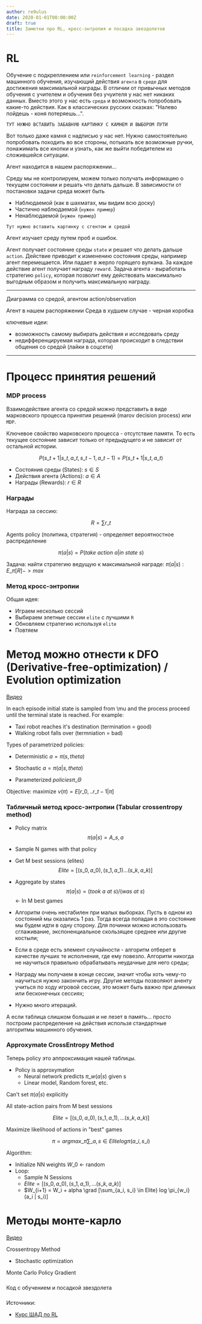 ```yaml
---
author: re9ulus
date: 2020-01-01T00:00:00Z
draft: true
title: Заметки про RL, кросс-энтропия и посадка звездолетов
---
```


# RL

Обучение с подкреплением или `reinforcement learning` - раздел машинного обучения, изучающий действия `агента` в `среде` для достижения максимальной награды. В отличии от привычных методов обучения с учителем и обучения без учуителя у нас нет никаких данных. Вместо этого у нас есть `среда` и возможность попробовать какие-то действия. Как в классических русских сказках: "Налево пойдешь - коня потеряешь...".

`ТУТ НУЖНО ВСТАВИТЬ ЗАБАВНУЮ КАРТИНКУ С КАМНЕМ И ВЫБОРОМ ПУТИ`

Вот только даже камня с надписью у нас нет. Нужно самостоятельно попробовать походить во все стороны, потыкать все возможные ручки, понажимать все кнопки и узнать, как же выйти победителем из сложившейся ситуации.

Агент находится в нашем распоряжении...

Среду мы не контролируем, можем только получать информацию о текущем состоянии и решать что делать дальше. В зависимости от постановки задачи среда может быть
- Наблюдаемой (как в шахматах, мы видим всю доску)
- Частично наблюдаемой (`нужен пример`)
- Ненаблюдаемой (`нужен пример`)

`Тут нужно вставить картинку с сгентом и средой`

Агент изучает среду путем проб и ошибок.

Агент получает состояние среды `state` и решает что делать дальше `action`. Действие приводит к изменению состояния среды, например агент перемещается. Или падает в жерло горящего вулкана. За каждое действие агент получает награду `reward`. Задача агента - выработать стратегию `policy`, которая позволит ему действовать максимально выгодным образом и получить максимальную награду.

---
Диаграмма со средой, агентом action/observation

Агент в нашем распоряжении
Среда в худшем случае - черная коробка

ключевые идеи:
- возможность самому выбирать действия и исследовать среду
- недифференцируемая награда, которая происходит в следствии общения со средой (лайки в соцсети)
---

# Процесс принятия решений

### MDP process

Взаимодействие агента со средой можно представить в виде марковского процесса принятия решений (marov decision process) или `MDP`.

Ключевое свойство марковского процесса - отсутствие памяти. То есть текущее состояние зависит только от предыдущего и не зависит от остальной истории.

$$P(s\_{t+1} | s\_t, a\_t, s\_{t-1}, a\_{t-1}) = P(s\_{t+1} | s\_t, a\_t)$$

- Состояния среды (States): $s \in S$
- Действия агента (Actions): $a \in A$
- Награды (Rewards): $r \in R$

### Награды

Награда за сессию:

$$R = \sum r\_t$$

Agents policy (политика, стратегия) - определяет вероятностное распределение

$$\pi (a | s) = P(take\ action\ a | in\ state\ s)$$

Задача: найти стратегию ведущую к максимальной награде: $\pi (a | s) : E\_{\pi}[R] -> max$

### Метод кросс-энтропии

Общая идея:
- Играем несколько сессий
- Выбираем элетные сессии `elite` с лучшими `R`
- Обновляем стратегию используя `elite`
- Повтяем

# Метод можно отнести к DFO (Derivative-free-optimization) / Evolution optimization
[Видео](https://www.youtube.com/watch?v=aUrX-rP_ss4&list=PLCTc_C7itk-GaAMxmlChrkPnGKtjz8hv1)

In each episode initial state is sampled from \mu and the process proceed until the terminal state is reached. For example:
- Taxi robot reaches it's destination (termination = good)
- Walking robot falls over (termniation = bad)

Types of parametrized policies:
- Deterministic $a = \pi(s, theta)$
- Stochastic $a = \pi(a|s, theta)$

- Parameterized $policies \pi\_{\Theta}$

Objective: maximize $\nu(\pi) = E [r\_0, .. r\_{t-1} | \pi]$

### Табличный метод кросс-энтропии (Tabular crossentropy method)

- Policy matrix
$$\pi(a | s) = A\_{s, a}$$
- Sample N games with that policy
- Get M best sessions (elites)
$$Elite = [(s\_0, a\_0), (s\_1, a\_1) ... (s\_k, a\_k)]$$
- Aggregate by states
$$\pi (a | s) = (took\ a\ at\ s) / (was\ at\ s)$$  <- In M best games

- Алгоритм очень нестабилен при малых выборках. Пусть в одном из состояний мы оказались 1 раз. Тогда всегда попадая в это состояние мы будем идти в одну сторону.
Для починки можно использовать сглаживание, экспоненциальное скользящее среднее или другие костыли;
- Если в среде есть элемент случайности - алгоритм отберет в качестве лучших те исполнения, где ему повезло. Алгоритм никогда не научиться правильно обрабатывать неудачные для него среды;
- Награду мы получаем в конце сессии, значит чтобы хоть чему-то научиться нужно закончить игру. Другие методы позволяют аненту учиться по ходу игровой сессии, это может быть важно при длинных или бесконечных сессиях;
- Нужно много итераций.

А если таблица слишком большая и не лезет в память... просто построим распределение на действия использя стандартные алгоритмы машинного обучения.

### Approxymate CrossEntropy Method

Теперь policy это аппроксимация нашей таблицы.

- Policy is approxymation
  - Neural network predicts $\pi\_w (a | s)$ given s
  - Linear model, Random forest, etc.

Can't set $\pi(a | s)$ explicitly

All state-action pairs from M best sessions

$$Elite = [(s\_0, a\_0), (s\_1, a\_1), ... (s\_k, a\_k)]$$

Maximize likelihood of actions in "best" games

$$\pi = argmax\_{\pi} \sum\_{a, s \in Elite} log \pi(a\_i, s\_i)$$

Algorithm:
- Initialize NN weights $W\_0$ <- random
- Loop:
  - Sample N Sessions
  - $Elite = [(s\_0, a\_0), (s\_1, a\_1), ... (s\_k, a\_k)]$
  - $W\_{i+1} = W\_i + alpha \grad [\sum\_{a\_i, s\_i} \in Elite} log \pi\_{w\_i} (a\_i | s\_i)]


# Методы монте-карло
[Видео](https://yadi.sk/i/5yf_4oGI3EDJhJ)

Crossentropy Method
- Stochastic optimization

Monte Carlo Policy Gradient

###
Код с обучением и посадкой звездолета
###


Источники:
- [Курс ШАД по RL](https://github.com/yandexdataschool/Practical_RL)
